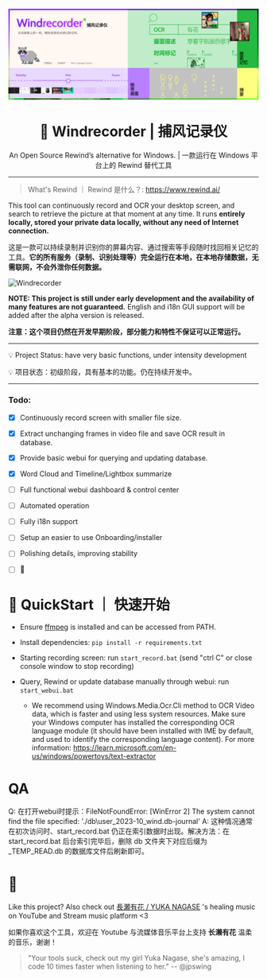 ![Windrecorder](https://github.com/Antonoko/Windrecorder/blob/main/__assets__/product-header-cn.jpg)
<h1 align="center"> 🦝 Windrecorder | 捕风记录仪</h1>
<p align="center"> An Open Source Rewind’s alternative for Windows. | 一款运行在 Windows 平台上的 Rewind 替代工具</p>

---
> What's Rewind ｜ Rewind 是什么？: https://www.rewind.ai/

This tool can continuously record and OCR your desktop screen, and search to retrieve the picture at that moment at any time.
It runs **entirely locally, stored your private data locally, without any need of Internet connection.**

这是一款可以持续录制并识别你的屏幕内容、通过搜索等手段随时找回相关记忆的工具。**它的所有服务（录制、识别处理等）完全运行在本地，在本地存储数据，无需联网，不会外泄你任何数据。**


![Windrecorder](https://github.com/Antonoko/Windrecorder/blob/main/__assets__/preview.png)


**NOTE: This project is still under early development and the availability of many features are not guaranteed.** English and i18n GUI support will be added after the alpha version is released.

**注意：这个项目仍然在开发早期阶段，部分能力和特性不保证可以正常运行。**

----

💡 Project Status: have very basic functions, under intensity development

💡 项目状态：初级阶段，具有基本的功能。仍在持续开发中。

---

### Todo:
- [x] Continuously record screen with smaller file size.
- [x] Extract unchanging frames in video file and save OCR result in database.
- [x] Provide basic webui for querying and updating database.
- [x] Word Cloud and Timeline/Lightbox summarize
- [ ] Full functional webui dashboard & control center
- [ ] Automated operation
- [ ] Fully i18n support
- [ ] Setup an easier to use Onboarding/installer
- [ ] Polishing details, improving stability
- [ ] 🤔


# 🦝 QuickStart ｜ 快速开始


- Ensure [ffmpeg](https://ffmpeg.org/) is installed and can be accessed from PATH.

- Install dependencies: `pip install -r requirements.txt`

- Starting recording screen: run `start_record.bat` (send "ctrl C" or close console window to stop recording)

- Query, Rewind or update database manually through webui: run  `start_webui.bat`

    - We recommend using Windows.Media.Ocr.Cli method to OCR Video data, which is faster and using less system resources. Make sure your Windows computer has installed the corresponding OCR language module (it should have been installed with IME by default, and used to identify the corresponding language content). For more information: https://learn.microsoft.com/en-us/windows/powertoys/text-extractor


# QA
Q: 在打开webui时提示：FileNotFoundError: [WinError 2] The system cannot find the file specified: './db\\user_2023-10_wind.db-journal'
A: 这种情况通常在初次访问时、start_record.bat 仍正在索引数据时出现。解决方法：在 start_record.bat 后台索引完毕后，删除 db 文件夹下对应后缀为 _TEMP_READ.db 的数据库文件后刷新即可。


# 🧡
Like this project? Also check out [長瀬有花 / YUKA NAGASE](https://www.youtube.com/channel/UCf-PcSHzYAtfcoiBr5C9DZA) 's healing music on YouTube and Stream music platform <3

如果你喜欢这个工具，欢迎在 Youtube 与流媒体音乐平台上支持 **长濑有花** 温柔的音乐，谢谢！

> "Your tools suck, check out my girl Yuka Nagase, she's amazing, I code 10 times faster when listening to her." -- @jpswing
